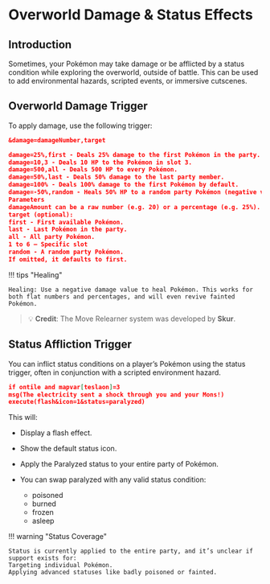 # Overworld Damage & Status Effects

## Introduction

Sometimes, your Pokémon may take damage or be afflicted by a status condition while exploring the overworld, outside of battle. This can be used to add environmental hazards, scripted events, or immersive cutscenes.

## Overworld Damage Trigger
To apply damage, use the following trigger:
```json
&damage=damageNumber,target
```

```json title="Code Examples"
damage=25%,first - Deals 25% damage to the first Pokémon in the party.
damage=10,3 - Deals 10 HP to the Pokémon in slot 3.
damage=500,all - Deals 500 HP to every Pokémon.
damage=50%,last - Deals 50% damage to the last party member.
damage=100% - Deals 100% damage to the first Pokémon by default.
damage=-50%,random - Heals 50% HP to a random party Pokémon (negative values heal).
Parameters
damageAmount can be a raw number (e.g. 20) or a percentage (e.g. 25%).
target (optional):
first - First available Pokémon.
last - Last Pokémon in the party.
all - All party Pokémon.
1 to 6 – Specific slot
random - A random party Pokémon.
If omitted, it defaults to first.
```

!!! tips "Healing"

    Healing: Use a negative damage value to heal Pokémon. This works for both flat numbers and percentages, and will even revive fainted Pokémon.

> 💡 **Credit**: The Move Relearner system was developed by **Skur**.


## Status Affliction Trigger
You can inflict status conditions on a player’s Pokémon using the status trigger, often in conjunction with a scripted environment hazard.

```json title="Electric Shock System Example (Borovia Lab)"
if ontile and mapvar[teslaon]=3
msg(The electricity sent a shock through you and your Mons!)
execute(flash&icon=1&status=paralyzed)
```

This will:

- Display a flash effect.

- Show the default status icon.

- Apply the Paralyzed status to your entire party of Pokémon.

- You can swap paralyzed with any valid status condition:
    * poisoned
    * burned
    * frozen
    * asleep

!!! warning "Status Coverage"

    Status is currently applied to the entire party, and it’s unclear if support exists for:
    Targeting individual Pokémon.
    Applying advanced statuses like badly poisoned or fainted.